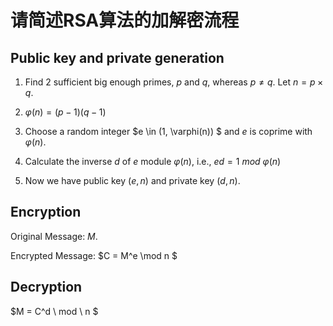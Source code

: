 # 请简述RSA算法的加解密流程

## Public key and private generation

1. Find 2 sufficient big enough primes, $p$ and $q$, whereas $p \neq q$. Let $n = p \times q$.

1. $\varphi(n) = (p-1)(q-1)$
1. Choose a random integer $e \in (1, \varphi(n)) $ and $e$ is coprime with $\varphi(n)$.
1. Calculate the inverse $d$ of $e$ module $\varphi(n)$, i.e., $ed = 1 \  mod \ \varphi(n)$
1. Now we have public key $(e, n)$ and private key $(d, n)$.

## Encryption

Original Message: $M$.

Encrypted Message: $C = M^e \mod n $

## Decryption

$M = C^d \ mod \ n $